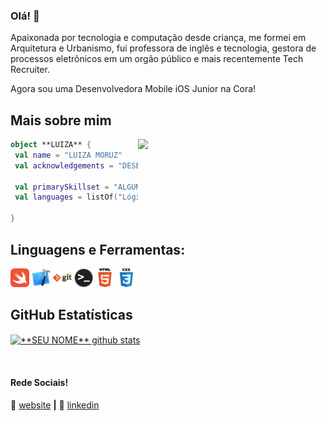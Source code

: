 ### Olá! 👋

Apaixonada por tecnologia e computação desde criança, me formei em Arquitetura e Urbanismo, fui professora de inglês e tecnologia, gestora de processos eletrônicos em um orgão público e mais recentemente Tech Recruiter. 

Agora sou uma Desenvolvedora Mobile iOS Junior na Cora!


## Mais sobre mim

<img align="right" width="300" src="https://i2.wp.com/allhtaccess.info/wp-content/uploads/2018/03/programming.gif?fit=1281%2C716&ssl=1" />

```kotlin
object **LUIZA** {
 val name = "LUIZA MORUZ"
 val acknowledgements = "DESENVOLVIMENTO MOBILE"
 
 val primarySkillset = "ALGUMAS HABILIDADES"
 val languages = listOf("LógicadeProgramação", "HTML", "CSS", "Swift", "Git") 

}
```

## **Linguagens e Ferramentas:**  

<code><img height="30" src="https://raw.githubusercontent.com/github/explore/80688e429a7d4ef2fca1e82350fe8e3517d3494d/topics/swift/swift.png"></code>
<code><img height="30" src="https://raw.githubusercontent.com/github/explore/80688e429a7d4ef2fca1e82350fe8e3517d3494d/topics/xcode/xcode.png"></code>
<code><img height="30" src="https://raw.githubusercontent.com/github/explore/80688e429a7d4ef2fca1e82350fe8e3517d3494d/topics/git/git.png"></code>
<code><img height="30" src="https://raw.githubusercontent.com/github/explore/80688e429a7d4ef2fca1e82350fe8e3517d3494d/topics/terminal/terminal.png"></code>
<code><img height="30" src="https://raw.githubusercontent.com/github/explore/80688e429a7d4ef2fca1e82350fe8e3517d3494d/topics/html/html.png"></code>
<code><img height="30" src="https://raw.githubusercontent.com/github/explore/80688e429a7d4ef2fca1e82350fe8e3517d3494d/topics/css/css.png"></code>


## **GitHub Estatísticas**


<a href="https://github.com/Gurupreet">
 <img align="center" src="https://github-readme-stats.vercel.app/api?username=luizamq&show_icons=true&theme=dracula&line_height=27" alt="**SEU NOME** github stats"/>
</a>

[website]: https://euemtech.com
[linkedin]: https://www.linkedin.com/in/luiza-moruz/
<br>

#### Rede Sociais!

🏡 [website][website] **|** 
👔 [linkedin][linkedin]

